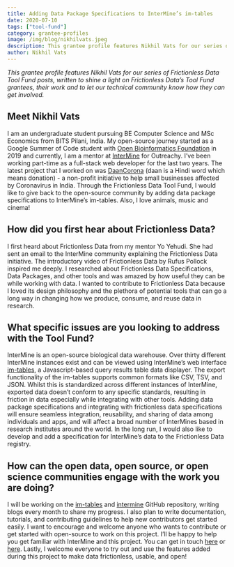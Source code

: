 ```yaml
---
title: Adding Data Package Specifications to InterMine’s im-tables
date: 2020-07-10
tags: ["tool-fund"]
category: grantee-profiles
image: /img/blog/nikhilvats.jpeg
description: This grantee profile features Nikhil Vats for our series of Frictionless Data Tool Fund posts...
author: Nikhil Vats
---
```


*This grantee profile features Nikhil Vats for our series of Frictionless Data Tool Fund posts, written to shine a light on Frictionless Data’s Tool Fund grantees, their work and to let our technical community know how they can get involved.*

## Meet Nikhil Vats
I am an undergraduate student pursuing BE Computer Science and MSc Economics from BITS Pilani, India. My open-source journey started as a Google Summer of Code student with [Open Bioinformatics Foundation](https://www.open-bio.org/) in 2019 and currently, I am a mentor at [InterMine](http://intermine.org/) for Outreachy. I’ve been working part-time as a full-stack web developer for the last two years. The latest project that I worked on was [DaanCorona](https://daancorona.tech/) (daan is a Hindi word which means donation) - a non-profit initiative to help small businesses affected by Coronavirus in India. Through the Frictionless Data Tool Fund, I would like to give back to the open-source community by adding data package specifications to InterMine’s im-tables. Also, I love animals, music and cinema!

## How did you first hear about Frictionless Data?
I first heard about Frictionless Data from my mentor Yo Yehudi. She had sent an email to the InterMine community explaining the Frictionless Data initiative. The introductory video of Frictionless Data by Rufus Pollock inspired me deeply. I researched about Frictionless Data Specifications, Data Packages, and other tools and was amazed by how useful they can be while working with data. I wanted to contribute to Frictionless Data because I loved its design philosophy and the plethora of potential tools that can go a long way in changing how we produce, consume, and reuse data in research.

## What specific issues are you looking to address with the Tool Fund?
InterMine is an open-source biological data warehouse. Over thirty different InterMine instances exist and can be viewed using InterMine’s web interface [im-tables](https://github.com/intermine/im-tables-3), a Javascript-based query results table data displayer. The export functionality of the im-tables supports common formats like CSV, TSV, and JSON. Whilst this is standardized across different instances of InterMine, exported data doesn’t conform to any specific standards, resulting in friction in data especially while integrating with other tools. Adding data package specifications and integrating with frictionless data specifications will ensure seamless integration, reusability, and sharing of data among individuals and apps, and will affect a broad number of InterMines based in research institutes around the world. In the long run, I would also like to develop and add a specification for InterMine’s data to the Frictionless Data registry. 

## How can the open data, open source, or open science communities engage with the work you are doing?
I will be working on the [im-tables](https://github.com/intermine/im-tables-3) and [intermine](https://github.com/intermine/intermine) GitHub repository, writing blogs every month to share my progress. I also plan to write documentation, tutorials, and contributing guidelines to help new contributors get started easily. I want to encourage and welcome anyone who wants to contribute or get started with open-source to work on this project. I’ll be happy to help you get familiar with InterMine and this project. You can get in touch [here](http://chat.intermine.org/) or [here](https://discord.com/invite/2UgfM2k). Lastly, I welcome everyone to try out and use the features added during this project to make data frictionless, usable, and open!
